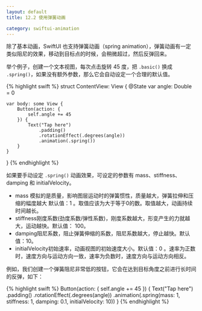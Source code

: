```yaml
---
layout: default
title: 12.2 使用弹簧动画

category: swiftui-animation
---
```


除了基本动画，SwiftUI 也支持弹簧动画（spring animation），弹簧动画有一定类似阻尼的效果，移动到目标点的时候，会稍微超过，然后反弹回来。

举个例子，创建一个文本视图，每次点击旋转 45 度，把 `.basic()` 换成 `.spring()`，如果没有额外参数，那么它会自动设定一个合理的默认值。

{% highlight swift %}
struct ContentView: View {
    @State var angle: Double = 0

    var body: some View {
        Button(action: {
            self.angle += 45
        }) {
            Text("Tap here")
                .padding()
                .rotationEffect(.degrees(angle))
                .animation(.spring())
        }
    }
}
{% endhighlight %}

如果要手动设定 `.spring()` 动画效果，可设定的参数有 mass、stiffness、damping 和 initialVelocity。

* mass 模拟的是质量，影响图层运动时的弹簧惯性，质量越大，弹簧拉伸和压缩的幅度越大 默认值：1 。取值应该为大于等于0的数。取值越大，动画持续时间越长。
* stiffness刚度系数(劲度系数/弹性系数)，刚度系数越大，形变产生的力就越大，运动越快。默认值： 100。
* damping阻尼系数，阻止弹簧伸缩的系数，阻尼系数越大，停止越快。默认值：10。
* initialVelocity初始速率，动画视图的初始速度大小。默认值：0 。速率为正数时，速度方向与运动方向一致，速率为负数时，速度方向与运动方向相反。

例如，我们创建一个弹簧阻尼非常低的按钮，它会在达到目标角度之前进行长时间的反弹，如下：

{% highlight swift %}
Button(action: {
    self.angle += 45
}) {
    Text("Tap here")
        .padding()
        .rotationEffect(.degrees(angle))
        .animation(.spring(mass: 1, stiffness: 1, damping: 0.1, initialVelocity: 10))
}
{% endhighlight %}